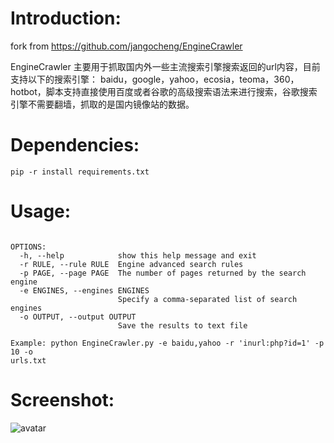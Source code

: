 # Introduction:
fork from https://github.com/jangocheng/EngineCrawler

EngineCrawler 主要用于抓取国内外一些主流搜索引擎搜索返回的url内容，目前支持以下的搜索引擎： baidu，google，yahoo，ecosia，teoma，360，hotbot，脚本支持直接使用百度或者谷歌的高级搜索语法来进行搜索，谷歌搜索引擎不需要翻墙，抓取的是国内镜像站的数据。
# Dependencies:
`pip -r install requirements.txt`
# Usage:
```usage: EngineCrawler.py [-h] -r RULE -p PAGE [-e ENGINES] [-o OUTPUT]

OPTIONS:
  -h, --help            show this help message and exit
  -r RULE, --rule RULE  Engine advanced search rules
  -p PAGE, --page PAGE  The number of pages returned by the search engine
  -e ENGINES, --engines ENGINES
                        Specify a comma-separated list of search engines
  -o OUTPUT, --output OUTPUT
                        Save the results to text file

Example: python EngineCrawler.py -e baidu,yahoo -r 'inurl:php?id=1' -p 10 -o
urls.txt
```
# Screenshot:
![avatar](https://github.com/heroanswer/EngineCrawler/blob/master/screenshot.png)
